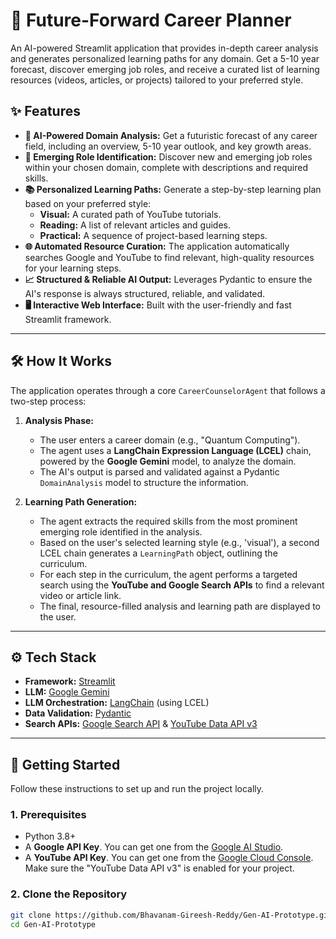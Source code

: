# 🚀 Future-Forward Career Planner

An AI-powered Streamlit application that provides in-depth career analysis and generates personalized learning paths for any domain. Get a 5-10 year forecast, discover emerging job roles, and receive a curated list of learning resources (videos, articles, or projects) tailored to your preferred style.

## ✨ Features

-   **🤖 AI-Powered Domain Analysis:** Get a futuristic forecast of any career field, including an overview, 5-10 year outlook, and key growth areas.
-   **💼 Emerging Role Identification:** Discover new and emerging job roles within your chosen domain, complete with descriptions and required skills.
-   **📚 Personalized Learning Paths:** Generate a step-by-step learning plan based on your preferred style:
    -   **Visual:** A curated path of YouTube tutorials.
    -   **Reading:** A list of relevant articles and guides.
    -   **Practical:** A sequence of project-based learning steps.
-   **🌐 Automated Resource Curation:** The application automatically searches Google and YouTube to find relevant, high-quality resources for your learning steps.
-   **📈 Structured & Reliable AI Output:** Leverages Pydantic to ensure the AI's response is always structured, reliable, and validated.
-   **🖥️ Interactive Web Interface:** Built with the user-friendly and fast Streamlit framework.

---

## 🛠️ How It Works

The application operates through a core `CareerCounselorAgent` that follows a two-step process:

1.  **Analysis Phase:**
    -   The user enters a career domain (e.g., "Quantum Computing").
    -   The agent uses a **LangChain Expression Language (LCEL)** chain, powered by the **Google Gemini** model, to analyze the domain.
    -   The AI's output is parsed and validated against a Pydantic `DomainAnalysis` model to structure the information.

2.  **Learning Path Generation:**
    -   The agent extracts the required skills from the most prominent emerging role identified in the analysis.
    -   Based on the user's selected learning style (e.g., 'visual'), a second LCEL chain generates a `LearningPath` object, outlining the curriculum.
    -   For each step in the curriculum, the agent performs a targeted search using the **YouTube and Google Search APIs** to find a relevant video or article link.
    -   The final, resource-filled analysis and learning path are displayed to the user.

---

## ⚙️ Tech Stack

-   **Framework:** [Streamlit](https://streamlit.io/)
-   **LLM:** [Google Gemini](https://ai.google.dev/)
-   **LLM Orchestration:** [LangChain](https://www.langchain.com/) (using LCEL)
-   **Data Validation:** [Pydantic](https://pydantic.dev/)
-   **Search APIs:** [Google Search API](https://developers.google.com/custom-search/v1/overview) & [YouTube Data API v3](https://developers.google.com/youtube/v3)

---

## 🚀 Getting Started

Follow these instructions to set up and run the project locally.

### 1. Prerequisites

-   Python 3.8+
-   A **Google API Key**. You can get one from the [Google AI Studio](https://makersuite.google.com/app/apikey).
-   A **YouTube API Key**. You can get one from the [Google Cloud Console](https://console.cloud.google.com/apis/credentials). Make sure the "YouTube Data API v3" is enabled for your project.

### 2. Clone the Repository

```bash
git clone https://github.com/Bhavanam-Gireesh-Reddy/Gen-AI-Prototype.git
cd Gen-AI-Prototype
